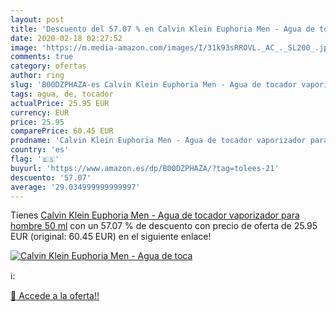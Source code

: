 ```yaml
---
layout: post
title: 'Descuento del 57.07 % en Calvin Klein Euphoria Men - Agua de toca'
date: 2020-02-18 02:27:52
image: 'https://m.media-amazon.com/images/I/31k93sRROVL._AC_._SL200_.jpg'
comments: true
category: ofertas
author: ring
slug: 'B00DZPHAZA-es Calvin Klein Euphoria Men - Agua de tocador vaporizador...'
tags: agua, de, tocador
actualPrice: 25.95 EUR
currency: EUR
price: 25.95
comparePrice: 60.45 EUR
prodname: 'Calvin Klein Euphoria Men - Agua de tocador vaporizador para hombre  50 ml'
country: 'es'
flag: '🇪🇸'
buyurl: 'https://www.amazon.es/dp/B00DZPHAZA/?tag=tolees-21'
descuento: '57.07'
average: '29.034999999999997'
---
```


Tienes [Calvin Klein Euphoria Men - Agua de tocador vaporizador para hombre  50 ml](https://www.amazon.es/dp/B00DZPHAZA/?tag=tolees-21) con un 57.07 % de descuento con precio de oferta de 25.95 EUR (original: 60.45 EUR) en el siguiente enlace!

[![Calvin Klein Euphoria Men - Agua de toca](https://m.media-amazon.com/images/I/31k93sRROVL._AC_._SL200_.jpg)](https://www.amazon.es/dp/B00DZPHAZA/?tag=tolees-21)

ℹ️:


[🛒 Accede a la oferta!!](https://www.amazon.es/dp/B00DZPHAZA/?tag=tolees-21)
